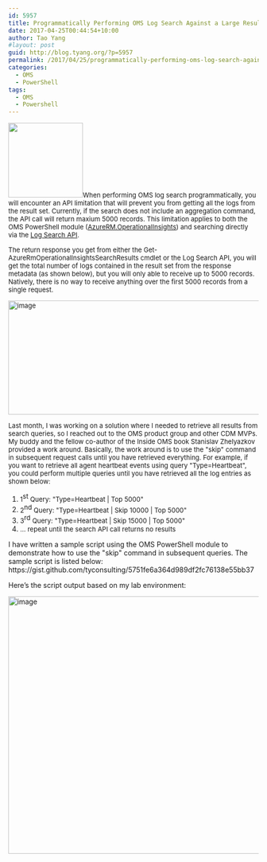 ```yaml
---
id: 5957
title: Programmatically Performing OMS Log Search Against a Large Result Set
date: 2017-04-25T00:44:54+10:00
author: Tao Yang
#layout: post
guid: http://blog.tyang.org/?p=5957
permalink: /2017/04/25/programmatically-performing-oms-log-search-against-a-large-result-set/
categories:
  - OMS
  - PowerShell
tags:
  - OMS
  - Powershell
---
```

<span style="font-size: small;"><a href="http://blog.tyang.org/wp-content/uploads/2017/04/Operations-Management-Suite-OMS.png"><img class="alignleft wp-image-5960 size-thumbnail" src="http://blog.tyang.org/wp-content/uploads/2017/04/Operations-Management-Suite-OMS-150x150.png" alt="" width="150" height="150" /></a>When performing OMS log search programmatically, you will encounter an API limitation that will prevent you from getting all the logs from the result set. Currently, if the search does not include an aggregation command, the API call will return maxium 5000 records. This limitation applies to both the OMS PowerShell module (</span><a href="https://docs.microsoft.com/en-us/powershell/module/azurerm.operationalinsights"><span style="font-size: small;">AzureRM.OperationalInsights</span></a><span style="font-size: small;">) and searching directly via the </span><a href="https://docs.microsoft.com/en-us/azure/log-analytics/log-analytics-log-search-api"><span style="font-size: small;">Log Search API</span></a><span style="font-size: small;">.</span>

<span style="font-size: small;">The return response you get from either the Get-AzureRmOperationalInsightsSearchResults cmdlet or the Log Search API, you will get the total number of logs contained in the result set from the response metadata (as shown below), but you will only able to receive up to 5000 records. Natively, there is no way to receive anything over the first 5000 records from a single request.</span>

<a href="http://blog.tyang.org/wp-content/uploads/2017/04/image.png"><span style="font-size: small;"><img style="background-image: none; padding-top: 0px; padding-left: 0px; display: inline; padding-right: 0px; border: 0px;" title="image" src="http://blog.tyang.org/wp-content/uploads/2017/04/image_thumb.png" alt="image" width="603" height="229" border="0" /></span></a>

<span style="font-size: small;">Last month, I was working on a solution where I needed to retrieve all results from search queries, so I reached out to the OMS product group and other CDM MVPs. My buddy and the fellow co-author of the Inside OMS book Stanislav Zhelyazkov provided a work around. Basically, the work around is to use the "skip" command in subsequent request calls until you have retrieved everything. For example, if you want to retrieve all agent heartbeat events using query "Type=Heartbeat", you could perform multiple queries until you have retrieved all the log entries as shown below:</span>
<ol>
 	<li><span style="font-size: small;">1</span><sup><span style="font-size: small;">st</span></sup><span style="font-size: small;"> Query: "Type=Heartbeat | Top 5000"</span></li>
 	<li><span style="font-size: small;">2</span><sup><span style="font-size: small;">nd</span></sup><span style="font-size: small;"> Query: "Type=Heartbeat | Skip 10000 | Top 5000"</span></li>
 	<li><span style="font-size: small;">3</span><sup><span style="font-size: small;">rd</span></sup><span style="font-size: small;"> Query: "Type=Heartbeat | Skip 15000 | Top 5000"</span></li>
 	<li><span style="font-size: small;">… repeat until the search API call returns no results</span></li>
</ol>
I have written a sample script using the OMS PowerShell module to demonstrate how to use the "skip" command in subsequent queries. The sample script is listed below:
https://gist.github.com/tyconsulting/5751fe6a364d989df2fc76138e55bb37

Here’s the script output based on my lab environment:

<a href="http://blog.tyang.org/wp-content/uploads/2017/04/image-1.png"><img style="background-image: none; padding-top: 0px; padding-left: 0px; display: inline; padding-right: 0px; border: 0px;" title="image" src="http://blog.tyang.org/wp-content/uploads/2017/04/image_thumb-1.png" alt="image" width="607" height="517" border="0" /></a>